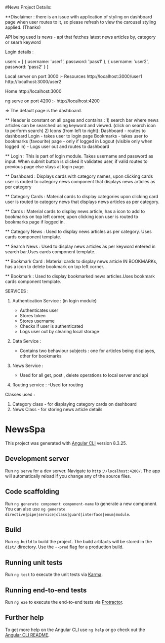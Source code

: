 #News Project Details:

**Disclaimer : there is an issue with application of styling on dashboard page when user routes to it, so please refresh to view the carousel styling applied. (Thanks)


API being used is news - api that fetches latest news articles by, category or searh keyword

Login details :

users = [
      {
        username: 'user1',
        password: 'pass1'
      },
      {
        username: 'user2',
        password: 'pass2'
      }
    ]

Local server on port 3000 :-
Resources
  http://localhost:3000/user1
  http://localhost:3000/user2

Home
  http://localhost:3000


ng serve on port 4200 :-
  http://localhost:4200


=> The default page is the dashboard.

** Header is constant on all pages and contains :
    1) search bar where news articles can be searched using keyword and viewed. (click on search icon to perform search)
    2) Icons (from left to right):
        Dashboard - routes to dashboard
        Login - takes user to login page
        Bookmarks - takes user to bookmarks (favourite) page - only if logged in
        Logout (visible only when logged in) - Logs user out and routes to dashboard

** Login :
    This is part of login module. Takes username and password as input. When submit button is clicked it validates user, if valid routes to previous page else stays at login page.

** Dashboard :
    Displays cards with category names, upon clicking cards user is routed to category news component that displays news articles as per category

** Category Cards : 
    Material cards to display categories upon clicking card user is routed to category news that displays news articles as per category.

** Cards : 
    Material cards to display news article, has a icon to add to bookmarks on top left corner, upon clicking icon user is routed to bookmarks page if logged in.

** Category News : 
    Used to display news articles as per category. Uses cards component template.

** Search News :
    Used to display news articles as per keyword entered in search bar.Uses cards component template.

** Bookmark Card :
    Material cards to display news article IN BOOKMARKs, has a icon to delete bookmark on top left corner.

** Bookmark :
    Used to display bookmarked news articles.Uses  bookmark cards component template.


SERVICES :
1) Authentication Service : (in login module)
    - Authenticates user
    - Stores token
    - Stores username
    - Checks if user is authenticated
    - Logs user out by clearing local storage

2) Data Service :
    - Contains two behaviour subjects : one for articles being displayes, other for bookmarks

3) News Service :
    - Used for all get, post , delete operations to local server and api

4) Routing service :
    -Used for routing

Classes used :
1) Category class - for displaying category cards on dashboard
2) News Class - for storing news article details


# NewsSpa

This project was generated with [Angular CLI](https://github.com/angular/angular-cli) version 8.3.25.

## Development server

Run `ng serve` for a dev server. Navigate to `http://localhost:4200/`. The app will automatically reload if you change any of the source files.

## Code scaffolding

Run `ng generate component component-name` to generate a new component. You can also use `ng generate directive|pipe|service|class|guard|interface|enum|module`.

## Build

Run `ng build` to build the project. The build artifacts will be stored in the `dist/` directory. Use the `--prod` flag for a production build.

## Running unit tests

Run `ng test` to execute the unit tests via [Karma](https://karma-runner.github.io).

## Running end-to-end tests

Run `ng e2e` to execute the end-to-end tests via [Protractor](http://www.protractortest.org/).

## Further help

To get more help on the Angular CLI use `ng help` or go check out the [Angular CLI README](https://github.com/angular/angular-cli/blob/master/README.md).
